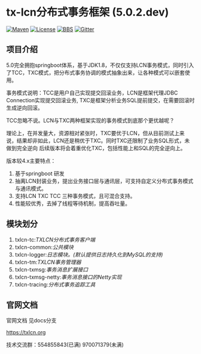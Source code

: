 # tx-lcn分布式事务框架 (5.0.2.dev)

[![Maven](https://img.shields.io/badge/endpoint.svg?url=https://bbs.txlcn.org/maven-central)](https://bbs.txlcn.org/maven-list)
[![License](https://img.shields.io/badge/License-Apache%202.0-blue.svg)](https://github.com/codingapi/tx-lcn/blob/master/LICENSE)
[![BBS](https://img.shields.io/badge/Talk-DTX_BBS-green.svg)](https://bbs.txlcn.org)
[![Gitter](https://badges.gitter.im/codingapi/tx-lcn.svg)](https://gitter.im/codingapi/tx-lcn?utm_source=badge&utm_medium=badge&utm_campaign=pr-badge)


## 项目介绍

5.0完全拥抱springboot体系，基于JDK1.8，不仅仅支持LCN事务模式，同时引入了TCC，TXC模式，把分布式事务协调的模式抽象出来，让各种模式可以嵌套使用。

事务模式说明：TCC是用户自己实现提交回滚业务，LCN是框架代理JDBC Connection实现提交回滚业务, TXC是框架分析业务SQL提前提交，在需要回滚时生成逆向回滚。

TCC忽略不说。LCN与TXC两种框架实现的事务模式到底那个更优越呢？

理论上，在并发量大，资源相对紧张时，TXC要优于LCN，但从目前测试上来说，结果却非如此，LCN还是稍优于TXC。同时TXC还限制了业务SQL形式，未做到完全逆向
后续版本将会着重优化TXC，包括性能上和SQL的完全逆向上。


版本较4.x主要特点：
1. 基于springboot 研发
2. 抽离LCN封装业务，提出业务接口层与通讯层，可支持自定义分布式事务模式与通讯模式。
3. 支持LCN TXC TCC 三种事务模式，且可混合支持。
4. 性能较优秀，去掉了线程等待机制，提高吞吐量。



## 模块划分

1. txlcn-tc:*TXLCN分布式事务客户端*
2. txlcn-common:*公共模块*   
3. txlcn-logger:*日志模块。(默认提供日志持久化到MySQL的支持)* 
4. txlcn-tm:*TXLCN事务管理器*   
5. txlcn-txmsg:*事务消息扩展接口*   
6. txlcn-txmsg-netty:*事务消息接口的Netty实现*  
7. txlcn-tracing:*分布式事务追踪工具*

## 官网文档

官网文档 见docs分支

https://txlcn.org


技术交流群：554855843(已满) 970071379(未满)

